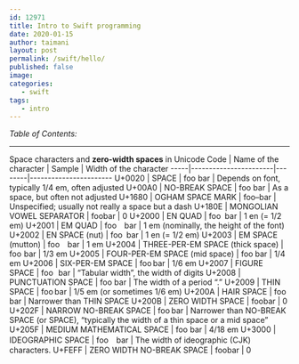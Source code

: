 ```yaml
---
id: 12971
title: Intro to Swift programming
date: 2020-01-15
author: taimani
layout: post
permalink: /swift/hello/
published: false
image: 
categories:
   - swift
tags:
   - intro
---
```

_Table of Contents:_


---


Space characters and **zero-width spaces** in Unicode
Code | Name of the character | Sample | Width of the character
-----|-----------------------|--------|-----------------------
U+0020 | SPACE | foo bar | Depends on font, typically 1/4 em, often adjusted
U+00A0 | NO-BREAK SPACE | foo bar | As a space, but often not adjusted
U+1680 | OGHAM SPACE MARK | foo bar | Unspecified; usually not really a space but a dash
U+180E | MONGOLIAN VOWEL SEPARATOR | foo᠎bar | 0
U+2000 | EN QUAD | foo bar | 1 en (= 1/2 em)
U+2001 | EM QUAD | foo bar | 1 em (nominally, the height of the font)
U+2002 | EN SPACE (nut) | foo bar | 1 en (= 1/2 em)
U+2003 | EM SPACE (mutton) | foo bar | 1 em
U+2004 | THREE-PER-EM SPACE (thick space) | foo bar | 1/3 em
U+2005 | FOUR-PER-EM SPACE (mid space) | foo bar | 1/4 em
U+2006 | SIX-PER-EM SPACE | foo bar | 1/6 em
U+2007 | FIGURE SPACE | foo bar | “Tabular width”, the width of digits
U+2008 | PUNCTUATION SPACE | foo bar | The width of a period “.”
U+2009 | THIN SPACE | foo bar | 1/5 em (or sometimes 1/6 em)
U+200A | HAIR SPACE | foo bar | Narrower than THIN SPACE
U+200B | ZERO WIDTH SPACE | foo​bar | 0
U+202F | NARROW NO-BREAK SPACE | foo bar | Narrower than NO-BREAK SPACE (or SPACE), “typically the width of a thin space or a mid space”
U+205F | MEDIUM MATHEMATICAL SPACE | foo bar | 4/18 em
U+3000 | IDEOGRAPHIC SPACE | foo　bar | The width of ideographic (CJK) characters.
U+FEFF | ZERO WIDTH NO-BREAK SPACE | foo﻿bar | 0
